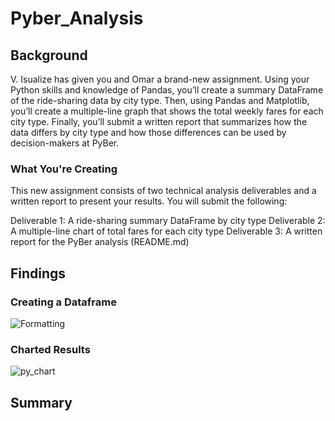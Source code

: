 # Pyber_Analysis
## Background
V. Isualize has given you and Omar a brand-new assignment. Using your Python skills and knowledge of Pandas, you’ll create a summary DataFrame of the ride-sharing data by city type. Then, using Pandas and Matplotlib, you’ll create a multiple-line graph that shows the total weekly fares for each city type. Finally, you’ll submit a written report that summarizes how the data differs by city type and how those differences can be used by decision-makers at PyBer.

### What You're Creating
This new assignment consists of two technical analysis deliverables and a written report to present your results. You will submit the following:

Deliverable 1: A ride-sharing summary DataFrame by city type
Deliverable 2: A multiple-line chart of total fares for each city type
Deliverable 3: A written report for the PyBer analysis (README.md)

## Findings

### Creating a Dataframe
![Formatting](https://user-images.githubusercontent.com/115853964/226489413-8428f6c4-4a7c-43a6-a69c-1443155a54d8.png)


### Charted Results
![py_chart](https://user-images.githubusercontent.com/115853964/226489118-33381c9d-7e7b-4d48-a403-6a9355c16111.png)

## Summary 

